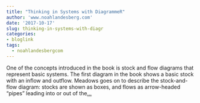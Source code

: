 ```yaml
---
title: "Thinking in Systems with DiagrammeR"
author: 'www.noahlandesberg.com'
date: '2017-10-17'
slug: thinking-in-systems-with-diagr
categories:
- bloglink
tags:
  - noahlandesbergcom
---
```


One of the concepts introduced in the book is stock and flow diagrams that represent basic systems. The first diagram in the book shows a basic stock with an inflow and outflow. Meadows goes on to describe the stock-and-flow diagram: stocks are shown as boxes, and flows as arrow-headed “pipes” leading into or out of the[... <i class="fas fa-external-link-alt"></i>](https://noahlandesberg.com/post/thinking-in-systems-with-diagrammer/)


